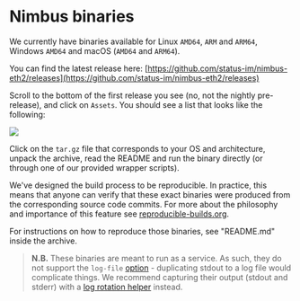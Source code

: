 # Nimbus binaries

We currently have binaries available for Linux `AMD64`, `ARM` and `ARM64`, Windows `AMD64` and macOS (`AMD64` and `ARM64`).

You can find the latest release here: [https://github.com/status-im/nimbus-eth2/releases](https://github.com/status-im/nimbus-eth2/releases)

Scroll to the bottom of the first release you see (no, not the nightly pre-release), and click on `Assets`. You should see a list that looks like the following:

![](https://i.imgur.com/6wuvM2d.png)

Click on the `tar.gz` file that corresponds to your OS and architecture, unpack the archive, read the README and run the binary directly (or through one of our provided wrapper scripts).

We've designed the build process to be reproducible. In practice, this means that anyone can verify that these exact binaries were produced from the corresponding source code commits. For more about the philosophy and importance of this feature see [reproducible-builds.org](https://reproducible-builds.org/).

For instructions on how to reproduce those binaries, see "README.md" inside the archive.

> **N.B.** These binaries are meant to run as a service. As such, they do not
support the `log-file` [option](./options.md) - duplicating stdout to a
log file would complicate things. We recommend capturing
their output (stdout and stderr) with a [log rotation
helper](./log-rotate.md) instead.
